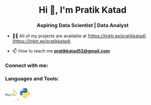<h1 align="center">Hi 👋, I'm Pratik Katad</h1>
<h3 align="center">Aspiring Data Scientist | Data Analyst</h3>

- 👨‍💻 All of my projects are available at [https://linktr.ee/pratikkatad](https://linktr.ee/pratikkatad)

- 📫 How to reach me **pratikkatad52@gmail.com**

<h3 align="left">Connect with me:</h3>
<p align="left">
</p>

<h3 align="left">Languages and Tools:</h3>
<p align="left"> <a href="https://www.mysql.com/" target="_blank" rel="noreferrer"> <img src="https://raw.githubusercontent.com/devicons/devicon/master/icons/mysql/mysql-original-wordmark.svg" alt="mysql" width="40" height="40"/> </a> <a href="https://www.python.org" target="_blank" rel="noreferrer"> <img src="https://raw.githubusercontent.com/devicons/devicon/master/icons/python/python-original.svg" alt="python" width="40" height="40"/> </a> </p>

